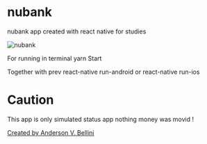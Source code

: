 # nubank
nubank app created with react native for studies

![nubank](.Screenshot_01.jpg)

For running in terminal
yarn Start

Together with prev
react-native run-android or
react-native run-ios

# Caution
This app is only simulated status app nothing money was movid !


[Created by Anderson V. Bellini](https://linkedin.com/in/abellini/)
